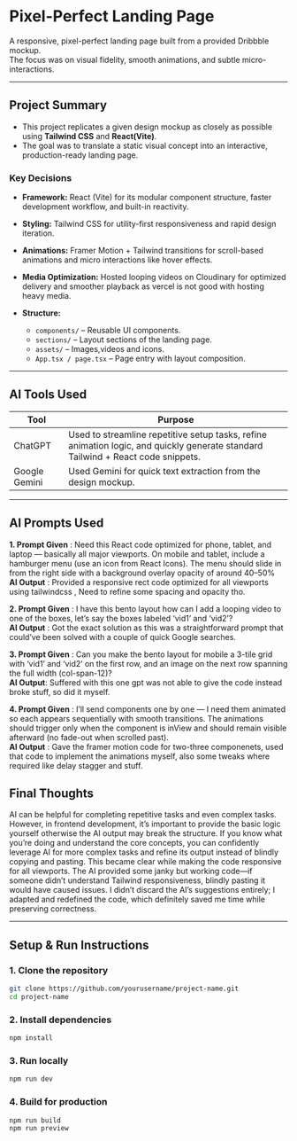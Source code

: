 # Pixel-Perfect Landing Page

A responsive, pixel-perfect landing page built from a provided Dribbble mockup.  
The focus was on visual fidelity, smooth animations, and subtle micro-interactions.

---

## Project Summary

- This project replicates a given design mockup as closely as possible using **Tailwind CSS** and **React(Vite)**.
- The goal was to translate a static visual concept into an interactive, production-ready landing page.

### Key Decisions

- **Framework:** React (Vite) for its modular component structure, faster development workflow, and built-in reactivity.

- **Styling:** Tailwind CSS for utility-first responsiveness and rapid design iteration.

- **Animations:** Framer Motion + Tailwind transitions for scroll-based animations and micro interactions like hover effects.

- **Media Optimization:** Hosted looping videos on Cloudinary for optimized delivery and smoother playback as vercel is not good with hosting heavy media.

- **Structure:**
  - `components/` – Reusable UI components.
  - `sections/` – Layout sections of the landing page.
  - `assets/` – Images,videos and icons.
  - `App.tsx / page.tsx` – Page entry with layout composition.

---

## AI Tools Used

| Tool          | Purpose                                                                                                                          |
| ------------- | -------------------------------------------------------------------------------------------------------------------------------- |
| ChatGPT       | Used to streamline repetitive setup tasks, refine animation logic, and quickly generate standard Tailwind + React code snippets. |
| Google Gemini | Used Gemini for quick text extraction from the design mockup.                                                                    |

---

## AI Prompts Used

**1. Prompt Given** : Need this React code optimized for phone, tablet, and laptop — basically all major viewports. On mobile and tablet, include a hamburger menu (use an icon from React Icons). The menu should slide in from the right side with a background overlay opacity of around 40–50% <br/>
**AI Output** : Provided a responsive rect code optimized for all viewports using tailwindcss , Need to refine some spacing and opacity tho.

**2. Prompt Given** : I have this bento layout how can I add a looping video to one of the boxes, let’s say the boxes labeled ‘vid1’ and ‘vid2’? <br/>
**AI Output** : Got the exact solution as this was a straightforward prompt that could’ve been solved with a couple of quick Google searches.

**3. Prompt Given** : Can you make the bento layout for mobile a 3-tile grid with ‘vid1’ and ‘vid2’ on the first row, and an image on the next row spanning the full width (col-span-12)? <br/>
**AI Output**: Suffered with this one gpt was not able to give the code instead broke stuff, so did it myself.

**4. Prompt Given** : I’ll send components one by one — I need them animated so each appears sequentially with smooth transitions. The animations should trigger only when the component is inView and should remain visible afterward (no fade-out when scrolled past).<br/>
**AI Output** : Gave the framer motion code for two-three componenets, used that code to implement the animations myself, also some tweaks where required like delay stagger and stuff.

## Final Thoughts

AI can be helpful for completing repetitive tasks and even complex tasks. However, in frontend development, it’s important to provide the basic logic yourself otherwise the AI output may break the structure. If you know what you’re doing and understand the core concepts, you can confidently leverage AI for more complex tasks and refine its output instead of blindly copying and pasting. This became clear while making the code responsive for all viewports. The AI provided some janky but working code—if someone didn’t understand Tailwind responsiveness, blindly pasting it would have caused issues. I didn’t discard the AI’s suggestions entirely; I adapted and redefined the code, which definitely saved me time while preserving correctness.

---

## Setup & Run Instructions

### 1. Clone the repository

```bash
git clone https://github.com/yourusername/project-name.git
cd project-name
```

### 2. Install dependencies

```bash
npm install
```

### 3. Run locally

```bash
npm run dev
```

### 4. Build for production

```bash
npm run build
npm run preview
```
